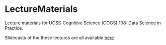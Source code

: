 # LectureMaterials

Lecture materials for UCSD Cognitive Science (COGS) 108: Data Science in Practice.

Slidecasts of the these lectures are all available [here](https://podcast.ucsd.edu/podcasts/default.aspx?PodcastId=4473)
